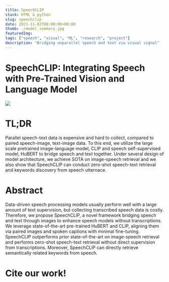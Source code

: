 ```yaml
---
title: SpeechCLIP
stack: HTML & python
slug: speechclip
date: 2021-11-02T00:00:00+00:00
thumb: ./model_summary.jpg
featuredImg:
tags: ["speech", "visual", "ML", "research", "project"]
description: "Bridging unparallel speech and text via visual signal"
---
```


# SpeechCLIP: Integrating Speech with Pre-Trained Vision and Language Model

<!-- <img height="600px" src="./model_overall.png"></img> -->

![](./model_summary.jpg)

# TL;DR

Parallel speech-text data is expensive and hard to collect, compared to paired speech-image, text-image data. To this end, we utilize the large scale pretrained image-language model, CLIP and speech self-supervised model, HuBERT to bridge speech and text together. Under several design of model architecture, we achieve SOTA on image-speech retrieval and we also show that SpeechCLIP can conduct zero-shot speech-text retrieval and keywords discovery from speech utternace.

# Abstract

Data-driven speech processing models usually perform well with a large amount of text supervision, but collecting transcribed speech data is costly. Therefore, we propose SpeechCLIP, a novel framework bridging speech and text through images to enhance speech models without transcriptions. We leverage state-of-the-art pre-trained HuBERT and CLIP, aligning them via paired images and spoken captions with minimal fine-tuning. SpeechCLIP outperforms prior state-of-the-art on image-speech retrieval and performs zero-shot speech-text retrieval without direct supervision from transcriptions. Moreover, SpeechCLIP can directly retrieve semantically related keywords from speech.

# Cite our work!
